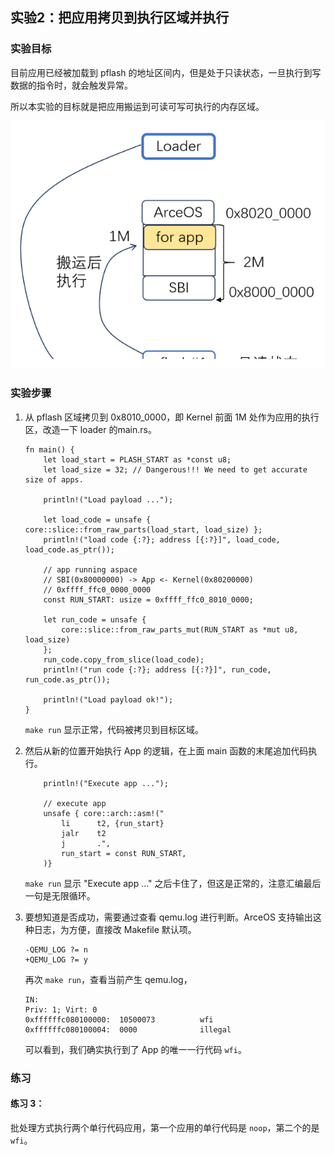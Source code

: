 ## 实验2：把应用拷贝到执行区域并执行



### 实验目标

目前应用已经被加载到 pflash 的地址区间内，但是处于只读状态，一旦执行到写数据的指令时，就会触发异常。

所以本实验的目标就是把应用搬运到可读可写可执行的内存区域。

<div style="text-align:center">
   <img src=".\img\p2.svg" alt="p2" style="zoom:100%"/>
</div>



### 实验步骤

1. 从 pflash 区域拷贝到 0x8010_0000，即 Kernel 前面 1M 处作为应用的执行区，改造一下 loader 的main.rs。

   ```rust,editable
   fn main() {
       let load_start = PLASH_START as *const u8;
       let load_size = 32; // Dangerous!!! We need to get accurate size of apps.
   
       println!("Load payload ...");
   
       let load_code = unsafe { core::slice::from_raw_parts(load_start, load_size) };
       println!("load code {:?}; address [{:?}]", load_code, load_code.as_ptr());
   
       // app running aspace
       // SBI(0x80000000) -> App <- Kernel(0x80200000)
       // 0xffff_ffc0_0000_0000
       const RUN_START: usize = 0xffff_ffc0_8010_0000;
   
       let run_code = unsafe {
           core::slice::from_raw_parts_mut(RUN_START as *mut u8, load_size)
       };
       run_code.copy_from_slice(load_code);
       println!("run code {:?}; address [{:?}]", run_code, run_code.as_ptr());
   
       println!("Load payload ok!");
   }
   ```

   `make run` 显示正常，代码被拷贝到目标区域。

2. 然后从新的位置开始执行 App 的逻辑，在上面 main 函数的末尾追加代码执行。

   ```rust,editable
       println!("Execute app ...");
   
       // execute app
       unsafe { core::arch::asm!("
           li      t2, {run_start}
           jalr    t2
           j       .",
           run_start = const RUN_START,
       )}
   ```

   `make run` 显示 "Execute app ..." 之后卡住了，但这是正常的，注意汇编最后一句是无限循环。

3. 要想知道是否成功，需要通过查看 qemu.log 进行判断。ArceOS 支持输出这种日志，为方便，直接改 Makefile 默认项。

   ```makefile,editable
   -QEMU_LOG ?= n
   +QEMU_LOG ?= y
   ```

   再次 `make run`，查看当前产生 qemu.log，

   ```x86asm
   IN:
   Priv: 1; Virt: 0
   0xffffffc080100000:  10500073          wfi
   0xffffffc080100004:  0000              illegal
   ```

   可以看到，我们确实执行到了 App 的唯一一行代码 `wfi`。

   

### 练习

#### 练习 3：

批处理方式执行两个单行代码应用，第一个应用的单行代码是 `noop`，第二个的是 `wfi`。

